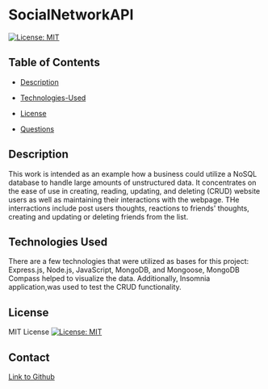 # SocialNetworkAPI

[![License: MIT](https://img.shields.io/badge/License-MIT-yellow.svg)](https://opensource.org/licenses/MIT)

## Table of Contents

- [Description](#description)

- [Technologies-Used](#technologies-used)

- [License](#license)

- [Questions](#questions)

## Description

This work is intended as an example how a business could utilize a NoSQL database to handle large amounts of unstructured data.  It concentrates on the ease of use in creating, reading, updating, and deleting (CRUD) website users as well as maintaining their interactions with the webpage. THe interractions include post users thoughts, reactions to friends' thoughts, creating and updating or deleting friends from the list.


## Technologies Used

There are a few technologies that were utilized as bases for this project: Express.js, Node.js, JavaScript, MongoDB, and Mongoose, MongoDB Compass helped to visualize the data. Additionally, Insomnia application,was used to test the CRUD functionality.


## License

MIT License
[![License: MIT](https://img.shields.io/badge/License-MIT-yellow.svg)](https://opensource.org/licenses/MIT)

## Contact


[Link to Github](https://github.com/anna071387)

